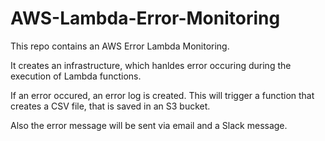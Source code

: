 # AWS-Lambda-Error-Monitoring
This repo contains an AWS Error Lambda Monitoring.

It creates an infrastructure, which hanldes error occuring during the execution of Lambda functions.

If an error occured, an error log is created. This will trigger a function that creates a CSV file, that is saved in an S3 bucket.

Also the error message will be sent via email and a Slack message.
